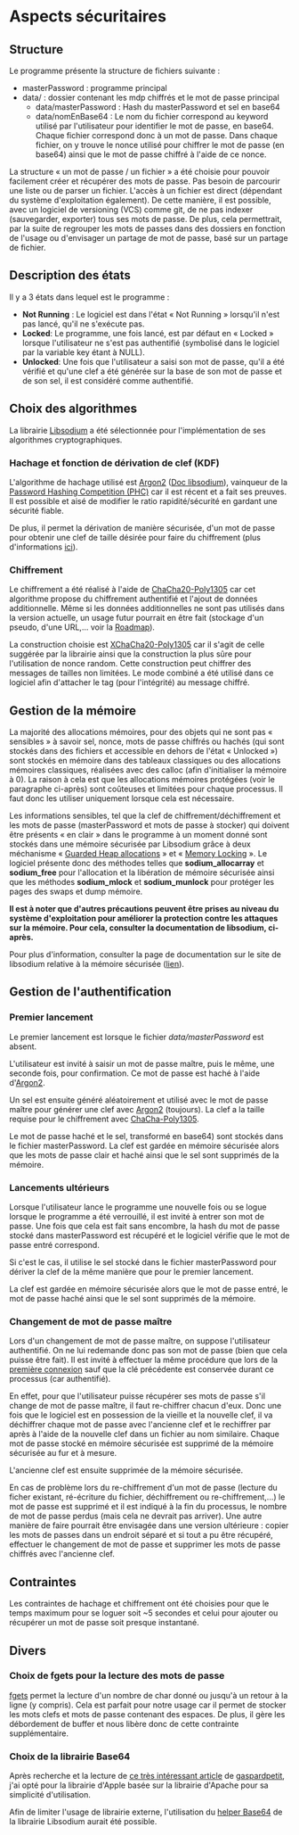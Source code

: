 # Aspects sécuritaires

## Structure
Le programme présente la structure de fichiers suivante :

* masterPassword : programme principal
* data/ : dossier contenant les mdp chiffrés et le mot de passe principal
  * data/masterPassword : Hash du masterPassword et sel en base64
  * data/nomEnBase64 : Le nom du fichier correspond au keyword utilisé par l'utilisateur pour identifier le mot de passe, en base64. Chaque fichier correspond donc à un mot de passe. Dans chaque fichier, on y trouve le nonce utilisé pour chiffrer le mot de passe (en base64) ainsi que le mot de passe chiffré à l'aide de ce nonce.

La structure « un mot de passe / un fichier » a été choisie pour pouvoir facilement créer et récupérer des mots de passe. Pas besoin de parcourir une liste ou de parser un fichier. L'accès à un fichier est direct (dépendant du système d'exploitation également).
De cette manière, il est possible, avec un logiciel de versioning (VCS) comme git, de ne pas indexer (sauvegarder, exporter) tous ses mots de passe. De plus, cela permettrait, par la suite de regrouper les mots de passes dans des dossiers en fonction de l'usage ou d'envisager un partage de mot de passe, basé sur un partage de fichier.

## Description des états
Il y a 3 états dans lequel est le programme :

* **Not Running** : Le logiciel est dans l'état « Not Running » lorsqu'il n'est pas lancé, qu'il ne s'exécute pas.
* **Locked**: Le programme, une fois lancé, est par défaut en « Locked » lorsque l'utilisateur ne s'est pas authentifié (symbolisé dans le logiciel par la variable key étant à NULL).
* **Unlocked**: Une fois que l'utilisateur a saisi son mot de passe, qu'il a été vérifié et qu'une clef a été générée sur la base de son mot de passe et de son sel, il est considéré comme authentifié.

## Choix des algorithmes
La librairie [Libsodium]() a été sélectionnée pour l'implémentation de ses algorithmes cryptographiques.

### Hachage et fonction de dérivation de clef (KDF)
L'algorithme de hachage utilisé est [Argon2](https://github.com/P-H-C/phc-winner-argon2) ([Doc libsodium](https://download.libsodium.org/doc/password_hashing/the_argon2i_function)), vainqueur de la [Password Hashing Competition (PHC)](https://password-hashing.net) car il est récent et a fait ses preuves. Il est possible et aisé de modifier le ratio rapidité/sécurité en gardant une sécurité fiable.

De plus, il permet la dérivation de manière sécurisée, d'un mot de passe pour obtenir une clef de taille désirée pour faire du chiffrement (plus d'informations [ici](https://download.libsodium.org/doc/key_derivation#deriving-a-key-from-a-password)).

### Chiffrement
Le chiffrement a été réalisé à l'aide de [ChaCha20-Poly1305](https://download.libsodium.org/doc/secret-key_cryptography/aead/chacha20-poly1305) car cet algorithme propose du chiffrement authentifié et l'ajout de données additionnelle. Même si les données additionnelles ne sont pas utilisés dans la version actuelle, un usage futur pourrait en être fait (stockage d'un pseudo, d'une URL,... voir la [Roadmap](ROADMAP.md)).

La construction choisie est [XChaCha20-Poly1305](https://download.libsodium.org/doc/secret-key_cryptography/aead/chacha20-poly1305/xchacha20-poly1305_construction) car il s'agit de celle suggérée par la librairie ainsi que la construction la plus sûre pour l'utilisation de nonce random. Cette construction peut chiffrer des messages de tailles non limitées. Le mode combiné a été utilisé dans ce logiciel afin d'attacher le tag (pour l'intégrité) au message chiffré.

## Gestion de la mémoire
La majorité des allocations mémoires, pour des objets qui ne sont pas « sensibles » à savoir sel, nonce, mots de passe chiffrés ou hachés (qui sont stockés dans des fichiers et accessible en dehors de l'état « Unlocked ») sont stockés en mémoire dans des tableaux classiques ou des allocations mémoires classiques, réalisées avec des calloc (afin d'initialiser la mémoire à 0). La raison à cela est que les allocations mémoires protégées (voir le paragraphe ci-après) sont coûteuses et limitées pour chaque processus. Il faut donc les utiliser uniquement lorsque cela est nécessaire.

Les informations sensibles, tel que la clef de chiffrement/déchiffrement et les mots de passe (masterPassword et mots de passe à stocker) qui doivent être présents « en clair » dans le programme à un moment donné sont stockés dans une mémoire sécurisée par Libsodium grâce à deux méchanisme « [Guarded Heap allocations](https://download.libsodium.org/doc/memory_management#guarded-heap-allocations) » et « [Memory Locking](https://download.libsodium.org/doc/memory_management#locking-memory) ». Le logiciel présente donc des méthodes telles que __sodium_allocarray__ et __sodium_free__ pour l'allocation et la libération de mémoire sécurisée ainsi que les méthodes __sodium_mlock__ et __sodium_munlock__ pour protéger les pages des swaps et dump mémoire.

__Il est à noter que d'autres précautions peuvent être prises au niveau du système d'exploitation pour améliorer la protection contre les attaques sur la mémoire. Pour cela, consulter la documentation de libsodium, ci-après.__

Pour plus d'information, consulter la page de documentation sur le site de libsodium relative à la mémoire sécurisée ([lien](https://download.libsodium.org/doc/memory_management)). 

## Gestion de l'authentification

### Premier lancement
Le premier lancement est lorsque le fichier _data/masterPassword_ est absent.

L'utilisateur est invité à saisir un mot de passe maître, puis le même, une seconde fois, pour confirmation. Ce mot de passe est haché à l'aide d'[Argon2](#hachage-et-fonction-de-dérivation-de-clef-kdf).

Un sel est ensuite généré aléatoirement et utilisé avec le mot de passe maître pour générer une clef avec [Argon2](#hachage-et-fonction-de-dérivation-de-clef-kdf) (toujours). La clef a la taille requise pour le chiffrement avec [ChaCha-Poly1305](#chiffrement).

Le mot de passe haché et le sel, transformé en base64) sont stockés dans le fichier masterPassword. La clef est gardée en mémoire sécurisée alors que les mots de passe clair et haché ainsi que le sel sont supprimés de la mémoire. 

### Lancements ultérieurs

Lorsque l'utilisateur lance le programme une nouvelle fois ou se logue lorsque le programme a été verrouillé, il est invité à entrer son mot de passe. Une fois que cela est fait sans encombre, la hash du mot de passe stocké dans masterPassword est récupéré et le logiciel vérifie que le mot de passe entré correspond.

Si c'est le cas, il utilise le sel stocké dans le fichier masterPassword pour dériver la clef de la même manière que pour le premier lancement.

La clef est gardée en mémoire sécurisée alors que le mot de passe entré, le mot de passe haché ainsi que le sel sont supprimés de la mémoire.

### Changement de mot de passe maître

Lors d'un changement de mot de passe maître, on suppose l'utilisateur authentifié. On ne lui redemande donc pas son mot de passe (bien que cela puisse être fait). Il est invité à effectuer la même procédure que lors de la [première connexion](#premier-lancement) sauf que la clé précédente est conservée durant ce processus (car authentifié).

En effet, pour que l'utilisateur puisse récupérer ses mots de passe s'il change de mot de passe maître, il faut re-chiffrer chacun d'eux. Donc une fois que le logiciel est en possession de la vieille et la nouvelle clef, il va déchiffrer chaque mot de passe avec l'ancienne clef et le rechiffrer par après à l'aide de la nouvelle clef dans un fichier au nom similaire. Chaque mot de passe stocké en mémoire sécurisée est supprimé de la mémoire sécurisée au fur et à mesure.

L'ancienne clef est ensuite supprimée de la mémoire sécurisée.

En cas de problème lors du re-chiffrement d'un mot de passe (lecture du ficher existant, ré-écriture du fichier, déchiffrement ou re-chiffrement,...) le mot de passe est supprimé et il est indiqué à la fin du processus, le nombre de mot de passe perdus (mais cela ne devrait pas arriver). Une autre manière de faire pourrait être envisagée dans une version ultérieure : copier les mots de passes dans un endroit séparé et si tout a pu être récupéré, effectuer le changement de mot de passe et supprimer les mots de passe chiffrés avec l'ancienne clef.

## Contraintes
Les contraintes de hachage et chiffrement ont été choisies pour que le temps maximum pour se loguer soit ~5 secondes et celui pour ajouter ou récupérer un mot de passe soit presque instantané.

## Divers
### Choix de fgets pour la lecture des mots de passe
[fgets](https://linux.die.net/man/3/fgets) permet la lecture d'un nombre de char donné ou jusqu'à un retour à la ligne (y compris). Cela est parfait pour notre usage car il permet de stocker les mots clefs et mots de passe contenant des espaces. De plus, il gère les débordement de buffer et nous libère donc de cette contrainte supplémentaire.

### Choix de la librairie Base64

Après recherche et la lecture de [ce très intéressant article](https://github.com/gaspardpetit/base64/) de [gaspardpetit](https://github.com/gaspardpetit), j'ai opté pour la librairie d'Apple basée sur la librairie d'Apache pour sa simplicité d'utilisation.

Afin de limiter l'usage de librairie externe, l'utilisation du [helper Base64](https://download.libsodium.org/doc/helpers#base64-encoding-decoding) de la librairie Libsodium aurait été possible.